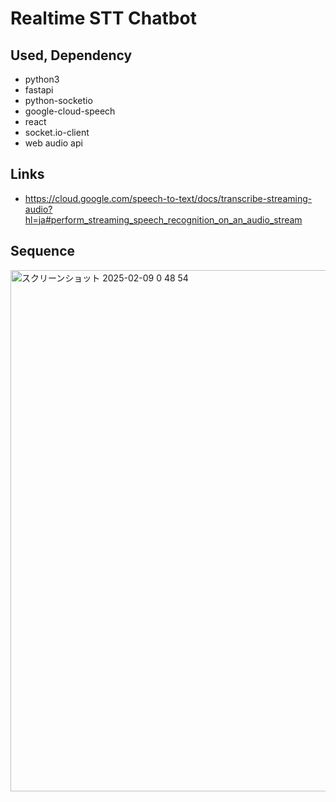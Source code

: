 # Realtime STT Chatbot

## Used, Dependency

- python3
- fastapi
- python-socketio
- google-cloud-speech
- react
- socket.io-client
- web audio api

## Links
- https://cloud.google.com/speech-to-text/docs/transcribe-streaming-audio?hl=ja#perform_streaming_speech_recognition_on_an_audio_stream

## Sequence
<img width="834" alt="スクリーンショット 2025-02-09 0 48 54" src="https://github.com/user-attachments/assets/3fa4665e-fe78-4783-ba23-8d715d4e5b5f" />
